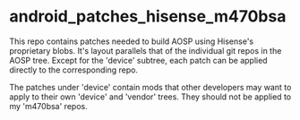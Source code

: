 android_patches_hisense_m470bsa
===============================

This repo contains patches needed to build AOSP using Hisense's proprietary blobs.  It's layout parallels that of the individual git repos in the AOSP tree.  Except for the 'device' subtree, each patch can be applied directly to the corresponding repo.

The patches under 'device' contain mods that other developers may want to apply to their own 'device' and 'vendor' trees.  They should not be applied to my 'm470bsa' repos.
